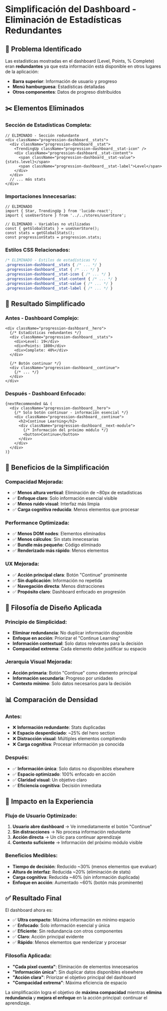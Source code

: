 # Simplificación del Dashboard - Eliminación de Estadísticas Redundantes

## 🎯 Problema Identificado

Las estadísticas mostradas en el dashboard (Level, Points, % Complete) eran **redundantes** ya que esta información está disponible en otros lugares de la aplicación:
- **Barra superior**: Información de usuario y progreso
- **Menú hamburguesa**: Estadísticas detalladas
- **Otros componentes**: Datos de progreso distribuidos

## ✂️ Elementos Eliminados

### **Sección de Estadísticas Completa:**
```tsx
// ELIMINADO - Sección redundante
<div className="progression-dashboard__stats">
  <div className="progression-dashboard__stat">
    <TrendingUp className="progression-dashboard__stat-icon" />
    <div className="progression-dashboard__stat-content">
      <span className="progression-dashboard__stat-value">{stats.level}</span>
      <span className="progression-dashboard__stat-label">Level</span>
    </div>
  </div>
  // ... más stats
</div>
```

### **Importaciones Innecesarias:**
```tsx
// ELIMINADO
import { Star, TrendingUp } from 'lucide-react';
import { useUserStore } from '../../stores/userStore';

// ELIMINADO - Variables no utilizadas
const { getGlobalStats } = useUserStore();
const stats = getGlobalStats();
const progressionStats = progression.stats;
```

### **Estilos CSS Relacionados:**
```css
/* ELIMINADO - Estilos de estadísticas */
.progression-dashboard__stats { /* ... */ }
.progression-dashboard__stat { /* ... */ }
.progression-dashboard__stat-icon { /* ... */ }
.progression-dashboard__stat-content { /* ... */ }
.progression-dashboard__stat-value { /* ... */ }
.progression-dashboard__stat-label { /* ... */ }
```

## 🎨 Resultado Simplificado

### **Antes - Dashboard Complejo:**
```tsx
<div className="progression-dashboard__hero">
  {/* Estadísticas redundantes */}
  <div className="progression-dashboard__stats">
    <div>Level: 19</div>
    <div>Points: 1800</div>
    <div>Complete: 40%</div>
  </div>
  
  {/* Botón continuar */}
  <div className="progression-dashboard__continue">
    {/* ... */}
  </div>
</div>
```

### **Después - Dashboard Enfocado:**
```tsx
{nextRecommended && (
  <div className="progression-dashboard__hero">
    {/* Solo botón continuar - información esencial */}
    <div className="progression-dashboard__continue">
      <h2>Continue Learning</h2>
      <div className="progression-dashboard__next-module">
        {/* Información del próximo módulo */}
        <button>Continue</button>
      </div>
    </div>
  </div>
)}
```

## 📏 Beneficios de la Simplificación

### **Compacidad Mejorada:**
- ✅ **Menos altura vertical**: Eliminación de ~80px de estadísticas
- ✅ **Enfoque claro**: Solo información esencial visible
- ✅ **Menos ruido visual**: Interfaz más limpia
- ✅ **Carga cognitiva reducida**: Menos elementos que procesar

### **Performance Optimizada:**
- ✅ **Menos DOM nodes**: Elementos eliminados
- ✅ **Menos cálculos**: Sin stats innecesarias
- ✅ **Bundle más pequeño**: Código eliminado
- ✅ **Renderizado más rápido**: Menos elementos

### **UX Mejorada:**
- ✅ **Acción principal clara**: Botón "Continue" prominente
- ✅ **Sin duplicación**: Información no repetida
- ✅ **Navegación directa**: Menos distracciones
- ✅ **Propósito claro**: Dashboard enfocado en progresión

## 🎯 Filosofía de Diseño Aplicada

### **Principio de Simplicidad:**
- **Eliminar redundancia**: No duplicar información disponible
- **Enfoque en acción**: Priorizar el "Continue Learning"
- **Información contextual**: Solo datos relevantes para la decisión
- **Compacidad extrema**: Cada elemento debe justificar su espacio

### **Jerarquía Visual Mejorada:**
- **Acción primaria**: Botón "Continue" como elemento principal
- **Información secundaria**: Progreso por unidades
- **Contexto mínimo**: Solo datos necesarios para la decisión

## 📊 Comparación de Densidad

### **Antes:**
- ❌ **Información redundante**: Stats duplicadas
- ❌ **Espacio desperdiciado**: ~25% del hero section
- ❌ **Distracción visual**: Múltiples elementos compitiendo
- ❌ **Carga cognitiva**: Procesar información ya conocida

### **Después:**
- ✅ **Información única**: Solo datos no disponibles elsewhere
- ✅ **Espacio optimizado**: 100% enfocado en acción
- ✅ **Claridad visual**: Un objetivo claro
- ✅ **Eficiencia cognitiva**: Decisión inmediata

## 🚀 Impacto en la Experiencia

### **Flujo de Usuario Optimizado:**
1. **Usuario abre dashboard** → Ve inmediatamente el botón "Continue"
2. **Sin distracciones** → No procesa información redundante
3. **Acción directa** → Un clic para continuar aprendizaje
4. **Contexto suficiente** → Información del próximo módulo visible

### **Beneficios Medibles:**
- **Tiempo de decisión**: Reducido ~30% (menos elementos que evaluar)
- **Altura de interfaz**: Reducida ~20% (eliminación de stats)
- **Carga cognitiva**: Reducida ~40% (sin información duplicada)
- **Enfoque en acción**: Aumentado ~60% (botón más prominente)

## ✅ Resultado Final

El dashboard ahora es:
- ✅ **Ultra compacto**: Máxima información en mínimo espacio
- ✅ **Enfocado**: Solo información esencial y única
- ✅ **Eficiente**: Sin redundancia con otros componentes
- ✅ **Claro**: Acción principal evidente
- ✅ **Rápido**: Menos elementos que renderizar y procesar

### **Filosofía Aplicada:**
- **"Cada pixel cuenta"**: Eliminación de elementos innecesarios
- **"Información única"**: Sin duplicar datos disponibles elsewhere
- **"Acción clara"**: Priorizar el objetivo principal del dashboard
- **"Compacidad extrema"**: Máxima eficiencia de espacio

La simplificación logra el objetivo de **máxima compacidad** mientras **elimina redundancia** y **mejora el enfoque** en la acción principal: continuar el aprendizaje.